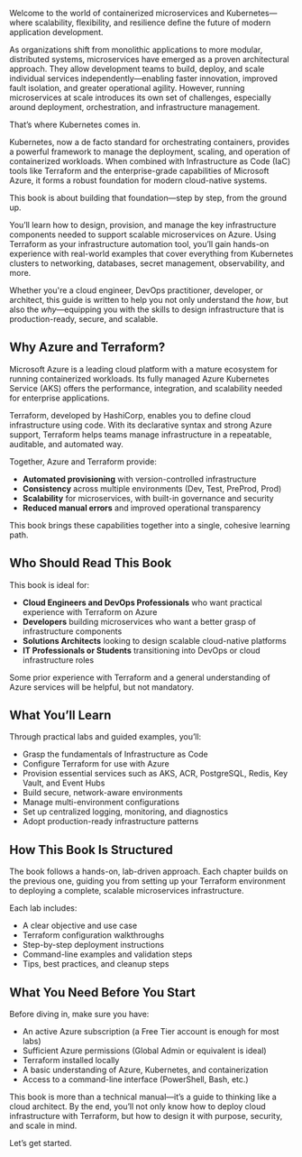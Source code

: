 
Welcome to the world of containerized microservices and Kubernetes—where scalability, flexibility, and resilience define the future of modern application development.

As organizations shift from monolithic applications to more modular, distributed systems, microservices have emerged as a proven architectural approach. They allow development teams to build, deploy, and scale individual services independently—enabling faster innovation, improved fault isolation, and greater operational agility. However, running microservices at scale introduces its own set of challenges, especially around deployment, orchestration, and infrastructure management.

That’s where Kubernetes comes in.

Kubernetes, now a de facto standard for orchestrating containers, provides a powerful framework to manage the deployment, scaling, and operation of containerized workloads. When combined with Infrastructure as Code (IaC) tools like Terraform and the enterprise-grade capabilities of Microsoft Azure, it forms a robust foundation for modern cloud-native systems.

This book is about building that foundation—step by step, from the ground up.

You’ll learn how to design, provision, and manage the key infrastructure components needed to support scalable microservices on Azure. Using Terraform as your infrastructure automation tool, you’ll gain hands-on experience with real-world examples that cover everything from Kubernetes clusters to networking, databases, secret management, observability, and more.

Whether you're a cloud engineer, DevOps practitioner, developer, or architect, this guide is written to help you not only understand the *how*, but also the *why*—equipping you with the skills to design infrastructure that is production-ready, secure, and scalable.

## Why Azure and Terraform?

Microsoft Azure is a leading cloud platform with a mature ecosystem for running containerized workloads. Its fully managed Azure Kubernetes Service (AKS) offers the performance, integration, and scalability needed for enterprise applications.

Terraform, developed by HashiCorp, enables you to define cloud infrastructure using code. With its declarative syntax and strong Azure support, Terraform helps teams manage infrastructure in a repeatable, auditable, and automated way.

Together, Azure and Terraform provide:

* **Automated provisioning** with version-controlled infrastructure
* **Consistency** across multiple environments (Dev, Test, PreProd, Prod)
* **Scalability** for microservices, with built-in governance and security
* **Reduced manual errors** and improved operational transparency

This book brings these capabilities together into a single, cohesive learning path.

## Who Should Read This Book

This book is ideal for:

* **Cloud Engineers and DevOps Professionals** who want practical experience with Terraform on Azure
* **Developers** building microservices who want a better grasp of infrastructure components
* **Solutions Architects** looking to design scalable cloud-native platforms
* **IT Professionals or Students** transitioning into DevOps or cloud infrastructure roles

Some prior experience with Terraform and a general understanding of Azure services will be helpful, but not mandatory.

## What You’ll Learn

Through practical labs and guided examples, you’ll:

* Grasp the fundamentals of Infrastructure as Code
* Configure Terraform for use with Azure
* Provision essential services such as AKS, ACR, PostgreSQL, Redis, Key Vault, and Event Hubs
* Build secure, network-aware environments
* Manage multi-environment configurations
* Set up centralized logging, monitoring, and diagnostics
* Adopt production-ready infrastructure patterns

## How This Book Is Structured

The book follows a hands-on, lab-driven approach. Each chapter builds on the previous one, guiding you from setting up your Terraform environment to deploying a complete, scalable microservices infrastructure.

Each lab includes:

* A clear objective and use case
* Terraform configuration walkthroughs
* Step-by-step deployment instructions
* Command-line examples and validation steps
* Tips, best practices, and cleanup steps

## What You Need Before You Start

Before diving in, make sure you have:

* An active Azure subscription (a Free Tier account is enough for most labs)
* Sufficient Azure permissions (Global Admin or equivalent is ideal)
* Terraform installed locally
* A basic understanding of Azure, Kubernetes, and containerization
* Access to a command-line interface (PowerShell, Bash, etc.)


This book is more than a technical manual—it’s a guide to thinking like a cloud architect. By the end, you’ll not only know how to deploy cloud infrastructure with Terraform, but how to design it with purpose, security, and scale in mind.

Let’s get started.

